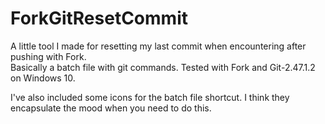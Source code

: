 # ForkGitResetCommit  
A little tool I made for resetting my last commit when encountering after pushing with Fork.  
Basically a batch file with git commands. Tested with Fork and Git-2.47.1.2 on Windows 10.  

I've also included some icons for the batch file shortcut. I think they encapsulate the mood when you need to do this.
